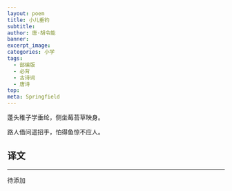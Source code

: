 ```yaml
---
layout: poem
title: 小儿垂钓
subtitle: 
author: 唐·胡令能
banner: 
excerpt_image: 
categories: 小学
tags:
  - 部编版
  - 必背
  - 古诗词
  - 唐诗
top: 
meta: Springfield
---
```


蓬头稚子学垂纶，侧坐莓苔草映身。

路人借问遥招手，怕得鱼惊不应人。


## 译文

---

待添加